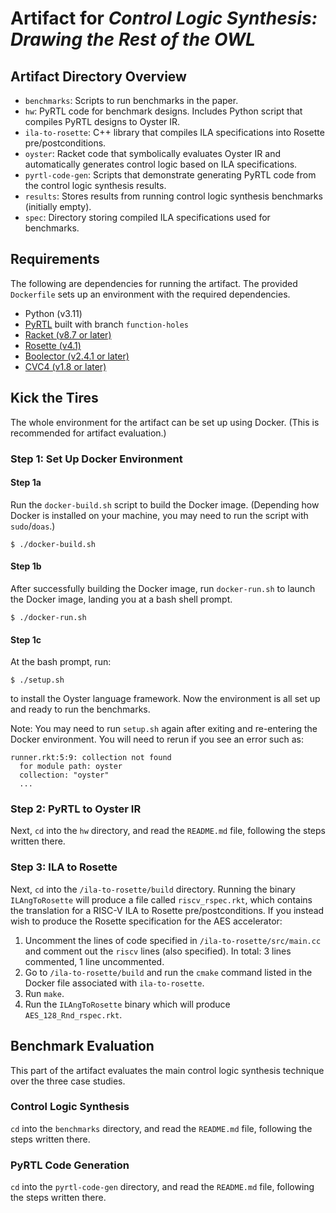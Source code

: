 # Artifact for _Control Logic Synthesis: Drawing the Rest of the OWL_

## Artifact Directory Overview

* `benchmarks`: Scripts to run benchmarks in the paper.
* `hw`: PyRTL code for benchmark designs. Includes Python script that compiles
  PyRTL designs to Oyster IR.
* `ila-to-rosette`: C++ library that compiles ILA specifications into Rosette
  pre/postconditions.
* `oyster`: Racket code that symbolically evaluates Oyster IR and automatically
  generates control logic based on ILA specifications.
* `pyrtl-code-gen`: Scripts that demonstrate generating PyRTL code from the
  control logic synthesis results.
* `results`: Stores results from running control logic synthesis benchmarks
  (initially empty).
* `spec`: Directory storing compiled ILA specifications used for benchmarks.

## Requirements

The following are dependencies for running the artifact. The provided
`Dockerfile` sets up an environment with the required dependencies.

* Python (v3.11)
* [PyRTL](https://github.com/pllab/PyRTL) built with branch `function-holes`
* [Racket (v8.7 or later)](https://racket-lang.org/)
* [Rosette (v4.1)](https://docs.racket-lang.org/rosette-guide/index.html)
* [Boolector (v2.4.1 or later)](https://boolector.github.io/)
* [CVC4 (v1.8 or later)](https://cvc4.github.io/)

## Kick the Tires

The whole environment for the artifact can be set up using Docker. (This is
recommended for artifact evaluation.)

### Step 1: Set Up Docker Environment

#### Step 1a

Run the `docker-build.sh` script to build the Docker image. (Depending how
Docker is installed on your machine, you may need to run the script with
`sudo`/`doas`.)

```shell
$ ./docker-build.sh
```

#### Step 1b

After successfully building the Docker image, run `docker-run.sh` to launch the
Docker image, landing you at a bash shell prompt.

```shell
$ ./docker-run.sh
```

#### Step 1c

At the bash prompt, run:

```shell
$ ./setup.sh
```

to install the Oyster language framework. Now the environment is all set up and
ready to run the benchmarks.

Note: You may need to run `setup.sh` again after exiting and re-entering the
Docker environment. You will need to rerun if you see an error such as:

```
runner.rkt:5:9: collection not found
  for module path: oyster
  collection: "oyster"
  ...
```

### Step 2: PyRTL to Oyster IR

Next, `cd` into the `hw` directory, and read the `README.md` file, following the
steps written there.

### Step 3: ILA to Rosette

Next, `cd` into the `/ila-to-rosette/build` directory. Running the binary
`ILAngToRosette` will produce a file called `riscv_rspec.rkt`, which contains
the translation for a RISC-V ILA to Rosette pre/postconditions. If you instead
wish to produce the Rosette specification for the AES accelerator:

1. Uncomment the lines of code specified in `/ila-to-rosette/src/main.cc` and
   comment out the `riscv` lines (also specified). In total: 3 lines commented,
   1 line uncommented.
2. Go to `/ila-to-rosette/build` and run the `cmake` command listed in the
   Docker file associated with `ila-to-rosette`.
3. Run `make`.
4. Run the `ILAngToRosette` binary which will produce `AES_128_Rnd_rspec.rkt`.

## Benchmark Evaluation

This part of the artifact evaluates the main control logic synthesis technique
over the three case studies.

### Control Logic Synthesis

`cd` into the `benchmarks` directory, and read the `README.md` file, following
the steps written there.

### PyRTL Code Generation

`cd` into the `pyrtl-code-gen` directory, and read the `README.md` file,
following the steps written there.


